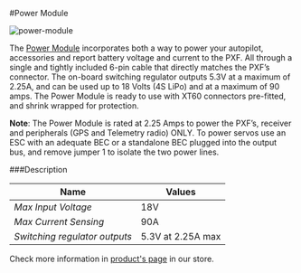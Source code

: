 #Power Module

![power-module](https://erlerobotics.com/blog/wp-content/uploads/2014/10/power_mod__resize.png)

The [Power Module](https://erlerobotics.com/blog/product/power_mod/) incorporates both a way to power your autopilot, accessories and report battery voltage and current to the PXF. All through a single and tightly included 6-pin cable that directly matches the PXF’s connector. The on-board switching regulator outputs 5.3V at a maximum of 2.25A, and can be used up to 18 Volts (4S LiPo) and at a maximum of 90 amps. The Power Module is ready to use with XT60 connectors pre-fitted, and shrink wrapped for protection.

**Note**: The Power Module is rated at 2.25 Amps to power the PXF’s, receiver and peripherals (GPS and Telemetry radio) ONLY. To power servos use an ESC with an adequate BEC or a standalone BEC plugged into the output bus, and remove jumper 1 to isolate the two power lines.

###Description

| **Name** | **Values** |
|----------|------------|
|*Max Input Voltage* | 18V |
|*Max Current Sensing* | 90A |
|*Switching regulator outputs* | 5.3V at 2.25A max |

Check more information in [product's page](https://erlerobotics.com/blog/product/power_mod/) in our store.

